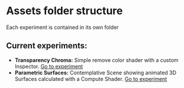 # Assets folder structure

Each experiment is contained in its own folder

## Current experiments:
  - **Transparency Chroma:** Simple remove color shader with a custom Inspector. [Go to experiment](https://github.com/TutanDev/UnityPortfolio/tree/master/UnityProject/Assets/TransparentChromaShader)
- **Parametric Surfaces:** Contemplative Scene showing animated 3D Surfaces calculated with a Compute Shader. [Go to experiment](https://github.com/TutanDev/UnityPortfolio/tree/master/UnityProject/Assets/ParametricSurfaces)

